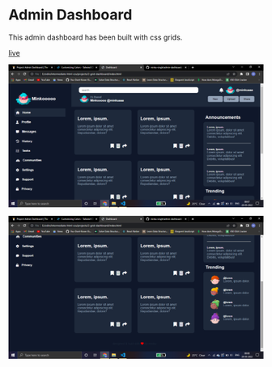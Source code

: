 # Admin Dashboard
This admin dashboard has been built with css grids.

[live](https://minku-singh.github.io/admin-dashboard/)

![ss1](./images/Screenshot%20(122).png)

![ss2](./images/Screenshot%20(123).png)